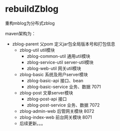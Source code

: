 # rebuildZblog
重构mblog为分布式zblog

maven架构为：
- zblog-parent  父pom 定义jar包全局版本号和打包信息
    - zblog-util  util模块
        - zblog-common-util  通用util模块
        - zblog-service-util server-util模块
        - zblog-web-util  网关util模块
    - zblog-basic  系统及用户server模块
        - zblog-basic-api  接口、bean   
        - zblog-basic-service 业务、数据   7071
    - zblog-post   文章server模块
        - zblog-post-api   接口 
        - zblog-post-service 业务、数据    7072
    - zblog-admin-web 后管网关模块    8072
    - zblog-index-web 前台网关模块    8071
    - 后续更新。。。
    


    